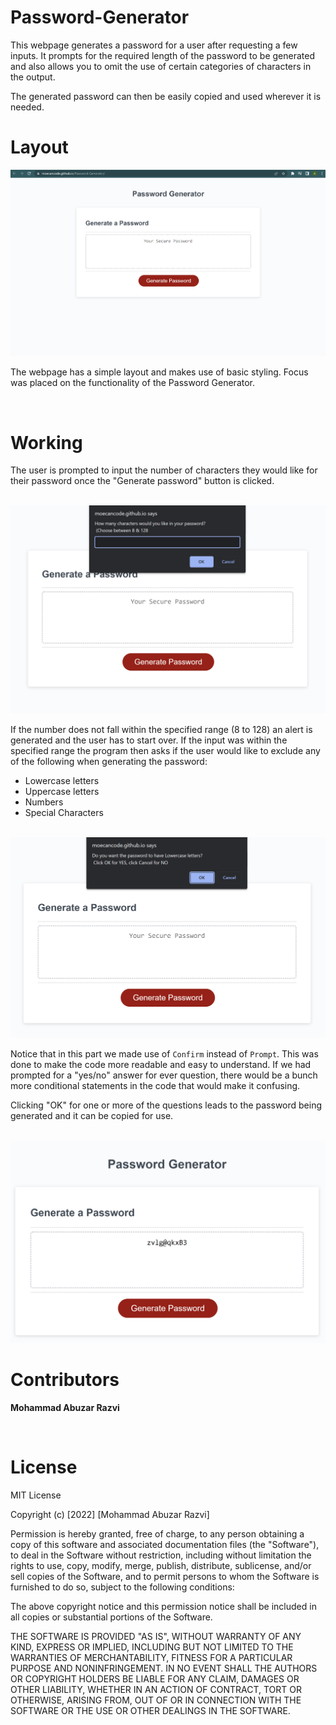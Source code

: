 # Password-Generator

This webpage generates a password for a user after requesting a few inputs. It prompts for the required length of the password to be generated and also allows you to omit the use of certain categories of characters in the output.

The generated password can then be easily copied and used wherever it is needed.

# Layout

<img src= "./images/layout.png">

<br>

The webpage has a simple layout and makes use of basic styling. Focus was placed on the functionality of the Password Generator.

<br>

# Working

The user is prompted to input the number of characters they would like for their password once the "Generate password" button is clicked.

<br>

<img src= "./images/input.png">

<br>

If the number does not fall within the specified range (8 to 128) an alert is generated and the user has to start over. If the input was within the specified range the program then asks if the user would like to exclude any of the following when generating the password:

- Lowercase letters
- Uppercase letters
- Numbers
- Special Characters

<br>

<img src = "./images/okcancel.png">

<br>

Notice that in this part we made use of <code>Confirm</code> instead of <code>Prompt</code>. This was done to make the code more readable and easy to understand. If we had prompted for a "yes/no" answer for ever question, there would be a bunch more conditional statements in the code that would make it confusing.

Clicking "OK" for one or more of the questions leads to the password being generated and it can be copied for use.

<br>

<img src = "./images/generated.png">

<br>

# Contributors

**Mohammad Abuzar Razvi**

<br>

# License

MIT License

Copyright (c) [2022] [Mohammad Abuzar Razvi]

Permission is hereby granted, free of charge, to any person obtaining a copy
of this software and associated documentation files (the "Software"), to deal
in the Software without restriction, including without limitation the rights
to use, copy, modify, merge, publish, distribute, sublicense, and/or sell
copies of the Software, and to permit persons to whom the Software is
furnished to do so, subject to the following conditions:

The above copyright notice and this permission notice shall be included in all
copies or substantial portions of the Software.

THE SOFTWARE IS PROVIDED "AS IS", WITHOUT WARRANTY OF ANY KIND, EXPRESS OR
IMPLIED, INCLUDING BUT NOT LIMITED TO THE WARRANTIES OF MERCHANTABILITY,
FITNESS FOR A PARTICULAR PURPOSE AND NONINFRINGEMENT. IN NO EVENT SHALL THE
AUTHORS OR COPYRIGHT HOLDERS BE LIABLE FOR ANY CLAIM, DAMAGES OR OTHER
LIABILITY, WHETHER IN AN ACTION OF CONTRACT, TORT OR OTHERWISE, ARISING FROM,
OUT OF OR IN CONNECTION WITH THE SOFTWARE OR THE USE OR OTHER DEALINGS IN THE
SOFTWARE.
